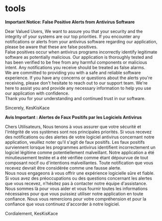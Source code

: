 # tools  
**Important Notice: False Positive Alerts from Antivirus Software**  

Dear Valued Users,
We want to assure you that your security and the integrity of your systems are our top priorities. If you encounter any notifications or alerts from your antivirus software regarding our application, please be aware that these are false positives.  
False positives occur when antivirus programs incorrectly identify legitimate software as potentially malicious. Our application is thoroughly tested and has been verified to be free from any harmful components or malicious intent. Any notifications you receive should be treated as false alarms.  
We are committed to providing you with a safe and reliable software experience. If you have any concerns or questions about the alerts you're receiving, please don't hesitate to reach out to our support team. We're here to assist you and provide any necessary information to help you use our application with confidence.  
Thank you for your understanding and continued trust in our software.  

Sincerely,
KesKisKace


  

**Avis Important : Alertes de Faux Positifs par les Logiciels Antivirus**

Chers Utilisateurs,
Nous tenons à vous assurer que votre sécurité et l'intégrité de vos systèmes sont nos principales priorités. Si vous recevez des notifications ou des alertes de votre logiciel antivirus concernant notre application, veuillez noter qu'il s'agit de faux positifs.
Les faux positifs surviennent lorsque les programmes antivirus identifient incorrectement un logiciel légitime comme potentiellement malveillant. Notre application a été minutieusement testée et a été vérifiée comme étant dépourvue de tout composant nocif ou d'intentions malveillantes. Toute notification que vous recevez devrait être considérée comme une fausse alerte.  
Nous nous engageons à vous offrir une expérience logicielle sûre et fiable. Si vous avez des préoccupations ou des questions concernant les alertes que vous recevez, n'hésitez pas à contacter notre équipe d'assistance. Nous sommes là pour vous aider et vous fournir toutes les informations nécessaires pour que vous puissiez utiliser notre application en toute confiance.
Nous vous remercions pour votre compréhension et pour la confiance que vous continuez d'accorder à notre logiciel.

Cordialement,
KesKisKace
